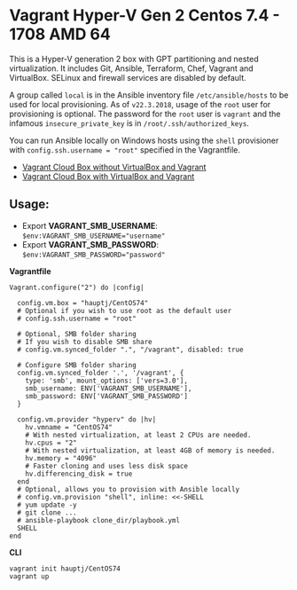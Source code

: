 # Vagrant Hyper-V Gen 2 Centos 7.4 - 1708 AMD 64

This is a Hyper-V generation 2 box with GPT partitioning and nested virtualization. It includes Git, Ansible, Terraform, Chef, Vagrant and VirtualBox.
SELinux and firewall services are disabled by default.

A group called `local` is in the Ansible inventory file `/etc/ansible/hosts` to be used for local provisioning. As of `v22.3.2018`, usage of the `root` user for provisioning is optional.
The password for the `root` user is `vagrant` and the infamous `insecure_private_key` is in `/root/.ssh/authorized_keys`.

You can run Ansible locally on Windows hosts using the `shell` provisioner with `config.ssh.username = "root"` specified in the Vagrantfile.

- [Vagrant Cloud Box without VirtualBox and Vagrant](https://app.vagrantup.com/hauptj/boxes/CentOS74)
- [Vagrant Cloud Box with VirtualBox and Vagrant](https://app.vagrantup.com/hauptj/boxes/CentOS74VB)

Usage:
------

- Export **VAGRANT_SMB_USERNAME**: `$env:VAGRANT_SMB_USERNAME="username"`
- Export **VAGRANT_SMB_PASSWORD**: `$env:VAGRANT_SMB_PASSWORD="password"`


**Vagrantfile**

```
Vagrant.configure("2") do |config|

  config.vm.box = "hauptj/CentOS74"
  # Optional if you wish to use root as the default user
  # config.ssh.username = "root"

  # Optional, SMB folder sharing
  # If you wish to disable SMB share
  # config.vm.synced_folder ".", "/vagrant", disabled: true

  # Configure SMB folder sharing
  config.vm.synced_folder '.', '/vagrant', {
    type: 'smb', mount_options: ['vers=3.0'],
    smb_username: ENV['VAGRANT_SMB_USERNAME'],
    smb_password: ENV['VAGRANT_SMB_PASSWORD']
  }

  config.vm.provider "hyperv" do |hv|
    hv.vmname = "CentOS74"
    # With nested virtualization, at least 2 CPUs are needed.
    hv.cpus = "2"
    # With nested virtualization, at least 4GB of memory is needed.
    hv.memory = "4096"
    # Faster cloning and uses less disk space
    hv.differencing_disk = true
  end
  # Optional, allows you to provision with Ansible locally
  # config.vm.provision "shell", inline: <<-SHELL
  # yum update -y
  # git clone ...
  # ansible-playbook clone_dir/playbook.yml
  SHELL
end
```

**CLI**

```
vagrant init hauptj/CentOS74
vagrant up
```
